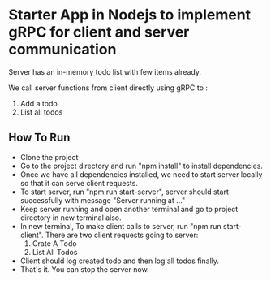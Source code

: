 # Starter App in Nodejs to implement gRPC for client and server communication

Server has an in-memory todo list with few items already.

We call server functions from client directly using gRPC to :

1. Add a todo
2. List all todos

## How To Run

- Clone the project
- Go to the project directory and run "npm install" to install dependencies.
- Once we have all dependencies installed, we need to start server locally so that it can serve client requests.
- To start server, run "npm run start-server", server should start successfully with message "Server running at ..."
- Keep server running and open another terminal and go to project directory in new terminal also.
- In new terminal, To make client calls to server, run "npm run start-client". There are two client requests going to server:
  1. Crate A Todo
  2. List All Todos
- Client should log created todo and then log all todos finally.
- That's it. You can stop the server now.
